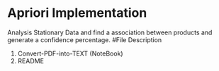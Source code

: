 # Apriori Implementation
Analysis Stationary Data and find a association between products and generate a confidence percentage.
#File Description
  1. Convert-PDF-into-TEXT (NoteBook)
  2. README
